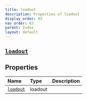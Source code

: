 ```yaml
---
title: loadout
description: Properties of loadout
display_order: 83
nav_order: 83
parent: Index
layout: default
---
```


##  [`loadout`](./loadout.html) 
## Properties
| Name | Type | Description |
|:-----|:-----|:------------|
| [`loadout`](./loadout.html) | loadout |  |



